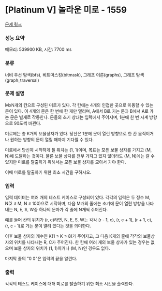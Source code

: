 # [Platinum V] 놀라운 미로 - 1559 

[문제 링크](https://www.acmicpc.net/problem/1559) 

### 성능 요약

메모리: 539900 KB, 시간: 7700 ms

### 분류

너비 우선 탐색(bfs), 비트마스킹(bitmask), 그래프 이론(graphs), 그래프 탐색(graph_traversal)

### 문제 설명

<p>MxN개의 칸으로 구성된 미로가 있다. 각 칸에는 4개의 인접한 곳으로 이동할 수 있는 문이 있다. 이 4개의 문은 한 번에 한 개만 열리며, A에서 B로 가는 문과 B에서 A로 가는 문은 별개로 작동한다. 문들의 초기 상태는 입력에서 주어지며, 1분에 한 번 시계 방향으로 90도씩 바뀐다.</p>

<p>미로에는 총 K개의 보물상자가 있다. 당신은 1분에 문이 열린 방향으로 한 칸 움직이거나 원하는 방향의 문이 열릴 때까지 기다릴 수 있다.</p>

<p>미로에서 당신이 시작하게 될 위치는 (1, 1)이며, 목표는 모든 보물 상자를 가지고 (M, N)에 도달하는 것이다. 물론 보물 상자를 전부 가지고 있지 않더라도 (M, N)에는 갈 수 있지만 미로를 탈출하기 위해서는 모든 보물 상자를 모아서 가야 한다.</p>

<p>이때 미로를 탈출하기 위한 최소 시간을 구하시오.</p>

### 입력 

 <p>입력 데이터는 여러 개의 테스트 케이스로 구성되어 있다. 각각의 입력은 두 정수 M, N(2 ≤ M, N ≤ 100)으로 시작하며, 다음 M개의 줄에는 초기에 문이 열린 방향을 나타내는 N, E, S, W중 하나의 문자가 각 줄에 N개씩 주어진다.</p>

<p>예를 들어 칸의 위치가 (r, c)라면, N, E, S, W는 각각 (r - 1, c), (r, c + 1), (r + 1, c), (r, c - 1)로 가는 문이 열려 있다는 것을 의미한다.</p>

<p>이후 보물 상자의 개수인 K(1 ≤ K ≤ 8)가 주어지고, 그 다음 K개의 줄에 각각의 보물상자의 위치를 나타내는 R, C가 주어진다. 한 칸에 여러 개의 보물 상자가 있는 경우는 없으며 보물 상자의 위치가 (1, 1)이거나 (M, N)인 경우도 없다.</p>

<p>마지막 줄의 "0 0"은 입력의 끝을 알린다.</p>

### 출력 

 <p>각각의 테스트 케이스에 대해 미로를 탈출하기 위한 최소 시간을 출력한다.</p>

